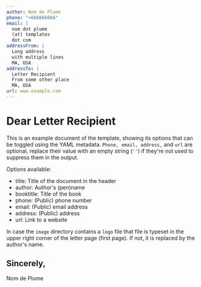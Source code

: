 ```yaml
---
author: Nom de Plume
phone: "+666666666"
email: | 
  nom dot plume  
  (at) templates  
  dot com
addressFrom: |
  Long address  
  with multiple lines  
  MA, USA
addressTo: |
  Letter Recipient  
  From some other place  
  MA, USA
url: www.example.com
---
```


# Dear Letter Recipient

This is an example document of the template, showing its options that can be toggled using the YAML metadata. `Phone, email, address,` and `url` are optional, replace their value with an empty string (`''`) if they're not used to suppress them in the output.

Options available:

- title: Title of the document in the header
- author: Author's (pen)name
- booktitle: Title of the book
- phone: (Public) phone number
- email: (Public) email address
- address: (Public) address
- url: Link to a website

In case the `image` directory contains a `logo` file that file is typeset in the upper right corner of the letter page (first page). If not, it is replaced by the author's name.

## Sincerely,

Nom de Plume

